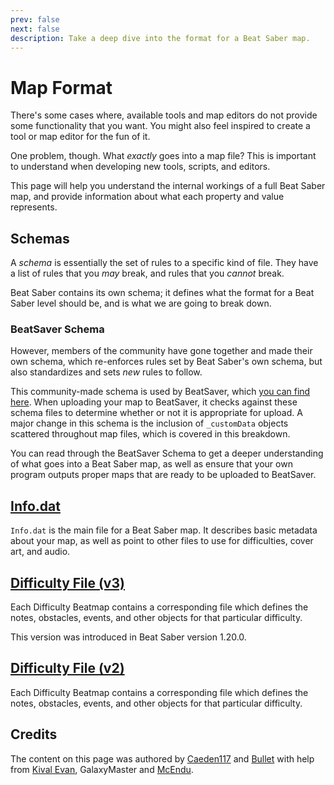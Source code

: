 ```yaml
---
prev: false
next: false
description: Take a deep dive into the format for a Beat Saber map.
---
```


<!-- markdownlint-disable MD036 -->

# Map Format

There's some cases where, available tools and map editors do not provide some functionality that you want. You might also feel inspired to create a tool or map editor for the fun of it.

One problem, though. What _exactly_ goes into a map file? This is important to understand when developing new tools, scripts, and editors.

This page will help you understand the internal workings of a full Beat Saber map, and provide information about what each property and value represents.

## Schemas

A _schema_ is essentially the set of rules to a specific kind of file. They have a list of rules that you _may_ break, and rules that you _cannot_ break.

Beat Saber contains its own schema; it defines what the format for a Beat Saber level should be, and is what we are going to break down.

### BeatSaver Schema

However, members of the community have gone together and made their own schema, which re-enforces rules set by Beat Saber's own schema, but also standardizes and sets _new_ rules to follow.

This community-made schema is used by BeatSaver, which [you can find here](https://github.com/luludotdev/beatmap-schemas). When uploading your map to BeatSaver, it checks against these schema files to determine whether or not it is appropriate for upload. A major change in this schema is the inclusion of `_customData` objects scattered throughout map files, which is covered in this breakdown.

You can read through the BeatSaver Schema to get a deeper understanding of what goes into a Beat Saber map, as well as ensure that your own program outputs proper maps that are ready to be uploaded to BeatSaver.

## [Info.dat](./infodat-format.md)

`Info.dat` is the main file for a Beat Saber map. It describes basic metadata about your map, as well as point to other files to use for difficulties, cover art, and audio.

## [Difficulty File (v3)](./difficulty-format-v3.md)

Each Difficulty Beatmap contains a corresponding file which defines the notes, obstacles, events, and other objects for that particular difficulty.

This version was introduced in Beat Saber version 1.20.0.

## [Difficulty File (v2)](./difficulty-format-v2.md)

Each Difficulty Beatmap contains a corresponding file which defines the notes, obstacles, events, and other objects for that particular difficulty.

## Credits

The content on this page was authored by [Caeden117](./mapping-credits.md#caeden117) and [Bullet](./mapping-credits.md#bullet) with help from [Kival Evan](./mapping-credits.md#kival-evan), GalaxyMaster and [McEndu](./mapping-credits.md#mcendu).
